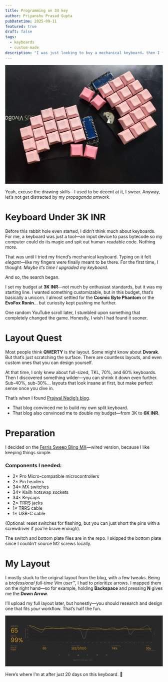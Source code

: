```yaml
---
title: Programming on 34 key
author: Priyanshu Prasad Gupta
pubDatetime: 2025-09-11
featured: true
draft: false
tags:
  - keyboards
  - custom-made
description: "I was just looking to buy a mechanical keyboard… then I fell into the rabbit hole and somehow ended up building a 34-key custom split. Now I can’t go back."
---
```


![qtpie](../../assets/images/keeb.jpg)

Yeah, excuse the drawing skills—I used to be decent at it, I swear. Anyway, let’s not get distracted by my *propaganda artwork*.

# Keyboard Under 3K INR

Before this rabbit hole even started, I didn’t think much about keyboards. For me, a keyboard was just a tool—an input device to pass bytecode so my computer could do its magic and spit out human-readable code. Nothing more.

That was until I tried my friend’s mechanical keyboard. Typing on it felt *elegant*—like my fingers were finally meant to be there. For the first time, I thought: *Maybe it’s time I upgraded my keyboard.*

And so, the search began.

I set my budget at **3K INR**—not much by enthusiast standards, but it was my starting line. I wanted something customizable, but in this budget, that’s basically a unicorn. I almost settled for the **Cosmic Byte Phantom** or the **EvoFox Ronin**… but curiosity kept pushing me further.

One random YouTube scroll later, I stumbled upon something that completely changed the game. Honestly, I wish I had found it sooner.

# Layout Quest

Most people think **QWERTY** is *the* layout. Some might know about **Dvorak**. But that’s just scratching the surface. There are countless layouts, and even custom ones that you can design yourself.

At that time, I only knew about full-sized, TKL, 70%, and 60% keyboards. Then I discovered something wilder—you can shrink it down even further. Sub-40%, sub-30%… layouts that look insane at first, but make perfect sense once you dive in.

That’s when I found [Prajwal Nadig’s blog](https://www.snprajwal.com/blog/ferricy-custom-split-keyboard/).

* That blog convinced me to build my own split keyboard.
* That blog also convinced me to double my budget—from 3K to **6K INR**.

# Preparation

I decided on the [Ferris Sweep Bling MX](https://github.com/davidphilipbarr/Sweep)—wired version, because I like keeping things simple.

### Components I needed:

* 2× Pro Micro-compatible microcontrollers
* 2× Pin headers
* 34× MX switches
* 34× Kailh hotswap sockets
* 34× Keycaps
* 2× TRRS jacks
* 1× TRRS cable
* 1× USB-C cable

(Optional: reset switches for flashing, but you can just short the pins with a screwdriver if you’re brave enough).

The switch and bottom plate files are in the repo. I skipped the bottom plate since I couldn’t source M2 screws locally.

# My Layout

I mostly stuck to the original layout from the blog, with a few tweaks. Being a *brofessional full-time Vim user™*, I had to prioritize arrows. I mapped them on the right hand—so for example, holding **Backspace** and pressing **N** gives me the **Down Arrow**.

I’ll upload my full layout later, but honestly—you should research and design one that fits *your* workflow. That’s half the fun.

![wpm](../../assets/images/wpm.jpg)

Here’s where I’m at after just 20 days on this keyboard. 🚀

